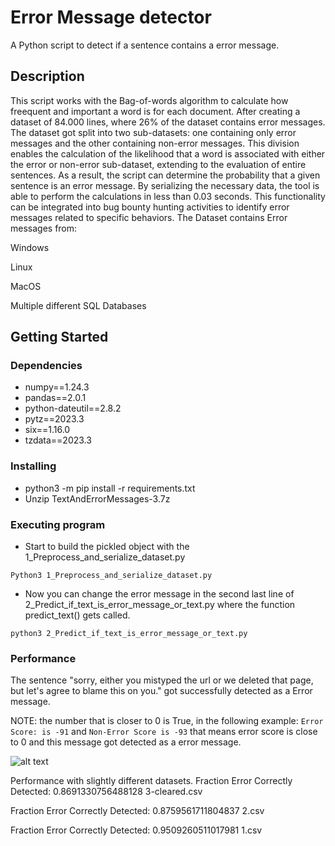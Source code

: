 # Error Message detector

A Python script to detect if a sentence contains a error message.

## Description

This script works with the Bag-of-words algorithm to calculate how freequent and important a word is for each document.
After creating a dataset of 84.000 lines, where 26% of the dataset contains error messages.
The dataset got split into two sub-datasets: one containing only error messages and the other containing non-error messages.
This division enables the calculation of the likelihood that a word is associated with either the error or non-error sub-dataset, extending to the evaluation of entire sentences.
As a result, the script can determine the probability that a given sentence is an error message.
By serializing the necessary data, the tool is able to perform the calculations in less than 0.03 seconds.
This functionality can be integrated into bug bounty hunting activities to identify error messages related to specific behaviors.
The Dataset contains Error messages from:

  Windows
  
  Linux
  
  MacOS
  
  Multiple different SQL Databases
  



## Getting Started

### Dependencies

* numpy==1.24.3
* pandas==2.0.1
* python-dateutil==2.8.2
* pytz==2023.3
* six==1.16.0
* tzdata==2023.3


### Installing

* python3 -m pip install -r requirements.txt
* Unzip TextAndErrorMessages-3.7z


### Executing program

* Start to build the pickled object with the 1_Preprocess_and_serialize_dataset.py
```
Python3 1_Preprocess_and_serialize_dataset.py
```
* Now you can change the error message in the second last line of 2_Predict_if_text_is_error_message_or_text.py where the function predict_text() gets called.
```
python3 2_Predict_if_text_is_error_message_or_text.py
```



### Performance

The sentence "sorry, either you mistyped the url or we deleted that page, but let's agree to blame this on you." got successfully detected as a Error message.

NOTE: the number that is closer to 0 is True, in the following example: ```Error Score: is -91``` and ```Non-Error Score is -93``` that means error score is close to 0 and this message got detected as a error message.


![alt text](https://i.postimg.cc/FK0TxgFr/Screenshot-2023-06-18-181049.png)

Performance with slightly different datasets.
Fraction Error Correctly Detected: 0.8691330756488128 3-cleared.csv

Fraction Error Correctly Detected: 0.8759561711804837 2.csv

Fraction Error Correctly Detected: 0.9509260511017981 1.csv

